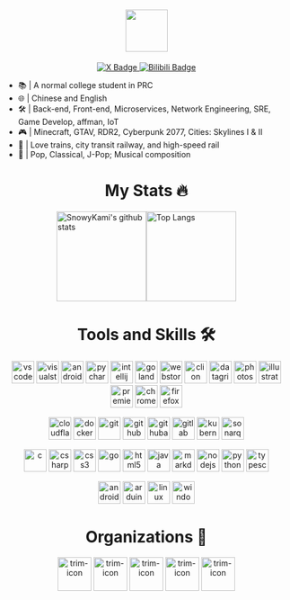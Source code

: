<div id="header" align="center">
  <h1><img src="https://readme-typing-svg.herokuapp.com?font=&pause=1000&color=445d69&random=false&width=435&lines=Hi%2C+This+is+SnowyKami" height="75px"/></h1>
  <div id="badges">
    <a href="https://x.com/snowykami1145" target="_blank">
      <img src="https://img.shields.io/badge/X-red?style=for-the-badge&logo=x&logoColor=white" alt="X Badge"/>
    </a>
    <a href="https://space.bilibili.com/233938750" target="_blank">
      <img src="https://img.shields.io/badge/Bilibili-pink?style=for-the-badge&logo=bilibili&logoColor=black" alt="Bilibili Badge"/>
    </a>
  </div>
</div>

- 📚 | A normal college student in PRC
- 🌐 | Chinese and English
- 🛠️ | Back-end, Front-end, Microservices, Network Engineering, SRE, Game Develop, affman, IoT
- 🎮 | Minecraft, GTAV, RDR2, Cyberpunk 2077, Cities: Skylines I & II
- 🚄 | Love trains, city transit railway, and high-speed rail
- 🎵 | Pop, Classical, J-Pop; Musical composition

<div id="header" align="center">
  <h1>My Stats 🔥</h1>
</div>

<div style="display: flex; align-items: stretch; justify-content: center;">
  <img src="https://github-stats.liteyuki.icu/?username=snowykami&theme=liteyuki_gradient&show_icons=true&include_all_commits=true&locale=cn" alt="SnowyKami's github stats" height="160px" />
  <img src="https://github-stats.liteyuki.icu/top-langs/?username=snowykami&layout=compact&theme=liteyuki_gradient&hide_border=true&locale=cn" alt="Top Langs" height="160px" />
</div>

[//]: # ()

<div id="header" align="center">
  <h1>Tools and Skills 🛠️</h1>
</div>

<p align='center'>
<img src='https://cdn.jsdelivr.net/gh/devicons/devicon/icons/vscode/vscode-original.svg' alt='vscode' width='40px' height='40px' />
<img src='https://cdn.jsdelivr.net/gh/devicons/devicon/icons/visualstudio/visualstudio-original.svg' alt='visualstudio' width='40px' height='40px' />
<img src='https://cdn.jsdelivr.net/gh/devicons/devicon/icons/androidstudio/androidstudio-original.svg' alt='androidstudio' width='40px' height='40px' />
<img src='https://cdn.jsdelivr.net/gh/devicons/devicon/icons/pycharm/pycharm-original.svg' alt='pycharm' width='40px' height='40px' />
<img src='https://cdn.jsdelivr.net/gh/devicons/devicon/icons/intellij/intellij-original.svg' alt='intellij' width='40px' height='40px' />
<img src='https://cdn.jsdelivr.net/gh/devicons/devicon/icons/goland/goland-original.svg' alt='goland' width='40px' height='40px' />
<img src='https://cdn.jsdelivr.net/gh/devicons/devicon/icons/webstorm/webstorm-original.svg' alt='webstorm' width='40px' height='40px' />
<img src='https://cdn.jsdelivr.net/gh/devicons/devicon/icons/clion/clion-original.svg' alt='clion' width='40px' height='40px' />
<img src='https://cdn.jsdelivr.net/gh/devicons/devicon/icons/datagrip/datagrip-original.svg' alt='datagrip' width='40px' height='40px' />
<img src='https://cdn.jsdelivr.net/gh/devicons/devicon/icons/photoshop/photoshop-original.svg' alt='photoshop' width='40px' height='40px' />
<img src='https://cdn.jsdelivr.net/gh/devicons/devicon/icons/illustrator/illustrator-plain.svg' alt='illustrator-plain' width='40px' height='40px' />
<img src='https://cdn.jsdelivr.net/gh/devicons/devicon/icons/premierepro/premierepro-original.svg' alt='premierepro' width='40px' height='40px' />
<img src='https://cdn.jsdelivr.net/gh/devicons/devicon/icons/chrome/chrome-original.svg' alt='chrome' width='40px' height='40px' />
<img src='https://cdn.jsdelivr.net/gh/devicons/devicon/icons/firefox/firefox-original.svg' alt='firefox' width='40px' height='40px' />
</p>


<p align='center'>
<img src='https://cdn.jsdelivr.net/gh/devicons/devicon/icons/cloudflare/cloudflare-original.svg' alt='cloudflare' width='40px' height='40px' />
<img src='https://cdn.jsdelivr.net/gh/devicons/devicon/icons/docker/docker-original.svg' alt='docker' width='40px' height='40px' />
<img src='https://cdn.jsdelivr.net/gh/devicons/devicon/icons/git/git-original.svg' alt='git' width='40px' height='40px' />
<img src='https://cdn.jsdelivr.net/gh/devicons/devicon/icons/github/github-original.svg' alt='github' width='40px' height='40px' />
<img src='https://cdn.jsdelivr.net/gh/devicons/devicon/icons/githubactions/githubactions-original.svg' alt='githubactions' width='40px' height='40px' />
<img src='https://cdn.jsdelivr.net/gh/devicons/devicon/icons/gitlab/gitlab-original.svg' alt='gitlab' width='40px' height='40px' />
<img src='https://cdn.jsdelivr.net/gh/devicons/devicon/icons/kubernetes/kubernetes-original.svg' alt='kubernetes' width='40px' height='40px' />
<img src='https://cdn.jsdelivr.net/gh/devicons/devicon/icons/sonarqube/sonarqube-original.svg' alt='sonarqube' width='40px' height='40px' />
</p>


<p align='center'>
</p>


<p align='center'>
<img src='https://cdn.jsdelivr.net/gh/devicons/devicon/icons/c/c-original.svg' alt='c' width='40px' height='40px' />
<img src='https://cdn.jsdelivr.net/gh/devicons/devicon/icons/csharp/csharp-original.svg' alt='csharp' width='40px' height='40px' />
<img src='https://cdn.jsdelivr.net/gh/devicons/devicon/icons/css3/css3-original.svg' alt='css3' width='40px' height='40px' />
<img src='https://cdn.jsdelivr.net/gh/devicons/devicon/icons/go/go-original.svg' alt='go' width='40px' height='40px' />
<img src='https://cdn.jsdelivr.net/gh/devicons/devicon/icons/html5/html5-original.svg' alt='html5' width='40px' height='40px' />
<img src='https://cdn.jsdelivr.net/gh/devicons/devicon/icons/java/java-original.svg' alt='java' width='40px' height='40px' />
<img src='https://cdn.jsdelivr.net/gh/devicons/devicon/icons/markdown/markdown-original.svg' alt='markdown' width='40px' height='40px' />
<img src='https://cdn.jsdelivr.net/gh/devicons/devicon/icons/nodejs/nodejs-original.svg' alt='nodejs' width='40px' height='40px' />
<img src='https://cdn.jsdelivr.net/gh/devicons/devicon/icons/python/python-original.svg' alt='python' width='40px' height='40px' />
<img src='https://cdn.jsdelivr.net/gh/devicons/devicon/icons/typescript/typescript-original.svg' alt='typescript' width='40px' height='40px' />
</p>


<p align='center'>
<img src='https://cdn.jsdelivr.net/gh/devicons/devicon/icons/android/android-original.svg' alt='android' width='40px' height='40px' />
<img src='https://cdn.jsdelivr.net/gh/devicons/devicon/icons/arduino/arduino-original.svg' alt='arduino' width='40px' height='40px' />
<img src='https://cdn.jsdelivr.net/gh/devicons/devicon/icons/linux/linux-original.svg' alt='linux' width='40px' height='40px' />
<img src='https://cdn.jsdelivr.net/gh/devicons/devicon/icons/windows11/windows11-original.svg' alt='windows11' width='40px' height='40px' />
</p>

[//]: # ()

<div id="header" align="center">
    <h1>Organizations 🏢</h1>
</div>
<div class="org" align="center">
        <img src="https://avatars.githubusercontent.com/u/157652070?s=200&v=4" alt="trim-icon"  width="60px">
        <img src="https://avatars.githubusercontent.com/u/122889621?s=200&v=4" alt="trim-icon" width="60px">
        <img src="https://cdn.liteyuki.icu/static/sfs/logo_without_text.png" alt="trim-icon" width="60px">
        <img src="https://gitlab.redrock.team/uploads/-/system/appearance/header_logo/1/Redrock.png" alt="trim-icon" width="60px">
        <img src="https://cdn.liteyuki.icu/static/lmtr/logo_without_text.png" alt="trim-icon" width="60px">
</div>
